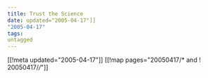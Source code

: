 ```yaml
---
title: Trust the Science
date: updated="2005-04-17"]]
"2005-04-17"
tags:
untagged
---
```

[[!meta updated="2005-04-17"]]
[[!map pages="20050417/* and ! 20050417/*/*"]]
